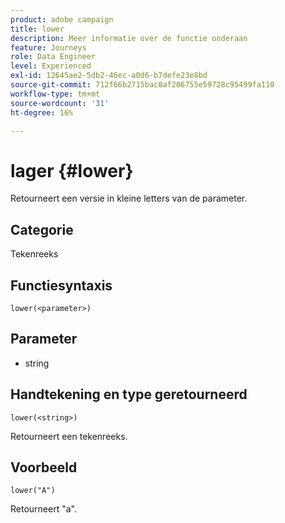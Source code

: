 ```yaml
---
product: adobe campaign
title: lower
description: Meer informatie over de functie onderaan
feature: Journeys
role: Data Engineer
level: Experienced
exl-id: 12645ae2-5db2-46ec-a0d6-b7defe23e8bd
source-git-commit: 712f66b2715bac0af206755e59728c95499fa110
workflow-type: tm+mt
source-wordcount: '31'
ht-degree: 16%

---
```


# lager {#lower}

Retourneert een versie in kleine letters van de parameter.

## Categorie

Tekenreeks

## Functiesyntaxis

`lower(<parameter>)`

## Parameter

* string

## Handtekening en type geretourneerd

`lower(<string>)`

Retourneert een tekenreeks.

## Voorbeeld

`lower("A")`

Retourneert &quot;a&quot;.
